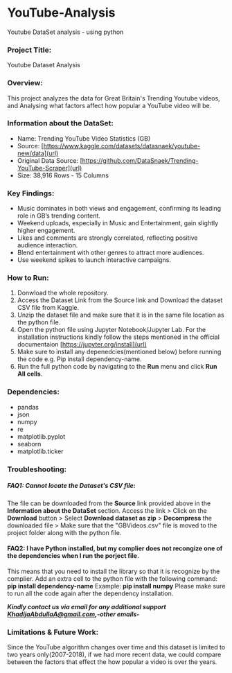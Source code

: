 # YouTube-Analysis
Youtube DataSet analysis - using python

### Project Title: 
Youtube Dataset Analysis
### Overview:
This project analyzes the data for Great Britain's Trending Youtube videos, and Analysing what factors affect how popular a YouTube video will be.
### Information about the DataSet:
- Name: Trending YouTube Video Statistics (GB)
- Source: [https://www.kaggle.com/datasets/datasnaek/youtube-new/data](url)
- Original Data Source: [https://github.com/DataSnaek/Trending-YouTube-Scraper](url)
- Size: 38,916 Rows - 15 Columns
### Key Findings:
- Music dominates in both views and engagement, confirming its leading role in GB’s trending content.
- Weekend uploads, especially in Music and Entertainment, gain slightly higher engagement. 
- Likes and comments are strongly correlated, reflecting positive audience interaction.
- Blend entertainment with other genres to attract more audiences.
- Use weekend spikes to launch interactive campaigns. 
### How to Run:
1. Donwload the whole repository.
2. Access the Dataset Link from the Source link and Download the dataset CSV file from Kaggle.
3. Unzip the dataset file and make sure that it is in the same file location as the python file. 
4. Open the python file using Jupyter Notebook/Jupyter Lab. For the installation instructions kindly follow the steps mentioned in the official documentaion [https://jupyter.org/install](url)
5. Make sure to install any depenedcies(mentioned below) before running the code e.g. Pip install dependency-name.
6. Run the full python code by navigating to the **Run** menu and click **Run All cells**.
### Dependencies:
- pandas
- json
- numpy
- re
- matplotlib.pyplot
- seaborn
- matplotlib.ticker
### Troubleshooting:
##### FAQ1: Cannot locate the Dataset's CSV file:
The file can be downloaded from the **Source** link provided above in the **Information about the DataSet** section. Access the link > Click on the **Download** button > Select **Download dataset as zip** > **Decompress** the downloaded file > Make sure that the "GBVideos.csv" file is moved to the project folder along with the python file. 

#### FAQ2: I have Python installed, but my complier does not recongize one of the dependencies when I run the porject file. 
This means that you need to install the library so that it is recognize by the complier. 
Add an extra cell to the python file with the following command: 
**pip install dependency-name**
Example:
**pip install numpy**
Please make sure to run all the code again after the dependency installation.

***Kindly contact us via email for any additional support KhadijaAbdullaA@gmail.com,-other emails-***

### Limitations & Future Work:
Since the YouTube algorithm changes over time and this dataset is limited to two years only(2007-2018), if we had more recent data, we could compare between the factors that effect the how popular a video is over the years.
